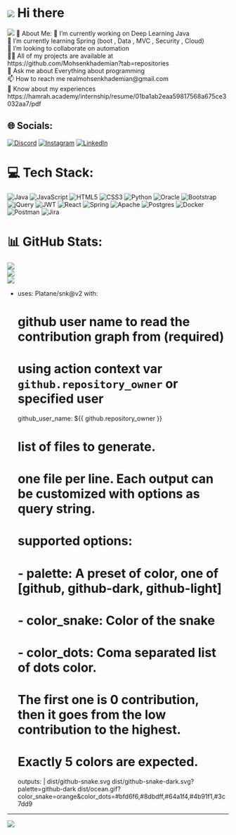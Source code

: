 
#    ![](https://user-images.githubusercontent.com/18350557/176309783-0785949b-9127-417c-8b55-ab5a4333674e.gif)   Hi there 
<img  src="https://images.unsplash.com/photo-1635830625698-3b9bd74671ca?ixlib=rb-4.0.3&ixid=MnwxMjA3fDB8MHxzZWFyY2h8MTZ8fGNyZWF0b3J8ZW58MHx8MHx8&w=1000&q=80">
💫 About Me:
🔭 I’m currently working on Deep Learning Java<br>🌱 I’m currently learning Spring (boot , Data , MVC , Security , Cloud)<br>👯 I’m looking to collaborate on automation<br>👨‍💻 All of my projects are available at https://github.com/Mohsenkhademian?tab=repositories<br>💬 Ask me about Everything about programming<br>📫 How to reach me realmohsenkhademian@gmail.com<br>📄 Know about my experiences https://hamrah.academy/internship/resume/01ba1ab2eaa59817568a675ce3032aa7/pdf


## 🌐 Socials:
[![Discord](https://img.shields.io/badge/Discord-%237289DA.svg?logo=discord&logoColor=white)](https://discord.gg/https://discord.com/#9976) [![Instagram](https://img.shields.io/badge/Instagram-%23E4405F.svg?logo=Instagram&logoColor=white)](https://instagram.com/mhn.kdn) [![LinkedIn](https://img.shields.io/badge/LinkedIn-%230077B5.svg?logo=linkedin&logoColor=white)](https://linkedin.com/in/MohsenKhademian) 

# 💻 Tech Stack:
![Java](https://img.shields.io/badge/java-%23ED8B00.svg?style=for-the-badge&logo=java&logoColor=white) ![JavaScript](https://img.shields.io/badge/javascript-%23323330.svg?style=for-the-badge&logo=javascript&logoColor=%23F7DF1E) ![HTML5](https://img.shields.io/badge/html5-%23E34F26.svg?style=for-the-badge&logo=html5&logoColor=white) ![CSS3](https://img.shields.io/badge/css3-%231572B6.svg?style=for-the-badge&logo=css3&logoColor=white) ![Python](https://img.shields.io/badge/python-3670A0?style=for-the-badge&logo=python&logoColor=ffdd54) ![Oracle](https://img.shields.io/badge/Oracle-F80000?style=for-the-badge&logo=oracle&logoColor=white) ![Bootstrap](https://img.shields.io/badge/bootstrap-%23563D7C.svg?style=for-the-badge&logo=bootstrap&logoColor=white) ![jQuery](https://img.shields.io/badge/jquery-%230769AD.svg?style=for-the-badge&logo=jquery&logoColor=white) ![JWT](https://img.shields.io/badge/JWT-black?style=for-the-badge&logo=JSON%20web%20tokens) ![React](https://img.shields.io/badge/react-%2320232a.svg?style=for-the-badge&logo=react&logoColor=%2361DAFB) ![Spring](https://img.shields.io/badge/spring-%236DB33F.svg?style=for-the-badge&logo=spring&logoColor=white) ![Apache](https://img.shields.io/badge/apache-%23D42029.svg?style=for-the-badge&logo=apache&logoColor=white) ![Postgres](https://img.shields.io/badge/postgres-%23316192.svg?style=for-the-badge&logo=postgresql&logoColor=white) ![Docker](https://img.shields.io/badge/docker-%230db7ed.svg?style=for-the-badge&logo=docker&logoColor=white) ![Postman](https://img.shields.io/badge/Postman-FF6C37?style=for-the-badge&logo=postman&logoColor=white) ![Jira](https://img.shields.io/badge/jira-%230A0FFF.svg?style=for-the-badge&logo=jira&logoColor=white)
# 📊 GitHub Stats:
![](https://github-readme-stats.vercel.app/api?username=MohsenKhademian&theme=algolia&hide_border=false&include_all_commits=false&count_private=false)<br/>
![](https://github-readme-streak-stats.herokuapp.com/?user=MohsenKhademian&theme=algolia&hide_border=false)<br/>
![](https://github-readme-stats.vercel.app/api/top-langs/?username=MohsenKhademian&theme=algolia&hide_border=false&include_all_commits=false&count_private=false&layout=compact)

- uses: Platane/snk@v2
  with:
    # github user name to read the contribution graph from (**required**)
    # using action context var `github.repository_owner` or specified user
    github_user_name: ${{ github.repository_owner }}

    # list of files to generate.
    # one file per line. Each output can be customized with options as query string.
    #
    #  supported options:
    #  - palette:     A preset of color, one of [github, github-dark, github-light]
    #  - color_snake: Color of the snake
    #  - color_dots:  Coma separated list of dots color.
    #                 The first one is 0 contribution, then it goes from the low contribution to the highest.
    #                 Exactly 5 colors are expected.
    outputs: |
      dist/github-snake.svg
      dist/github-snake-dark.svg?palette=github-dark
      dist/ocean.gif?color_snake=orange&color_dots=#bfd6f6,#8dbdff,#64a1f4,#4b91f1,#3c7dd9

---
[![](https://visitcount.itsvg.in/api?id=MohsenKhademian&icon=0&color=1)](https://visitcount.itsvg.in)

<!-- Proudly created with GPRM ( https://gprm.itsvg.in ) -->

